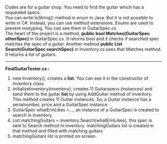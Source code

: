 Codes are for a guitar shop. You need to find the guitar which has a requested specs. <br>You can write toString() method in enum in Java. But it is not possible to write in C#. Instead, you can use method extensions. Enums are used to prevent mistyping. You can see them in GuitarSpec.cs<br>
The heart of the project is a method, **public bool Matches(GuitarSpec otherSpec)** in GuitarSpec.cs. It returns bool and it checks if searched spec matches the spec of a guitar. Another method **public List<Guitar> Search(GuitarSpec searchSpec)** in Inventory.cs uses that Matches method. It returns a list of guitars.<br>

___
**FindGuitarTester.cs :**
1. new Inventory(), creates a **list**. You can see it in the constructor of Inventory class.
2. InitializeInventory(inventory), creates 11 Guitarspecs (instances) and send them to the guitar **list** by using AddGuitar method of inventory. This method creates 11 Guitar instances. So, a Guitar instance has a serialnumber, price and a GuitarSpec instance.
3. GuitarSpec whatErinLikes =..., an instance of a GuitarSpec is created to search in inventory.
4. List<Guitar> matchingGuitars = inventory.Search(whatErinLikes), this spec is sent to Search method in inventory. matchingGuitars list is created in that method and filled with matching guitars
5. matchingGuitars list is printed on screen.
